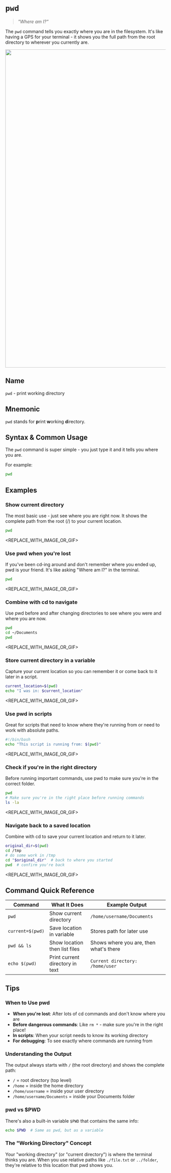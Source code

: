 # `pwd`

> _"Where am I?"_

The `pwd` command tells you exactly where you are in the filesystem. It's like having a GPS for your terminal - it shows you the full path from the root directory to wherever you currently are.

<a href="#" target="_blank">
<img src="#" width="1000px">
</a>

## Name

`pwd` - print working directory

## Mnemonic

`pwd` stands for **p**rint **w**orking **d**irectory.

## Syntax & Common Usage

The `pwd` command is super simple - you just type it and it tells you where you are.

For example:
```bash
pwd
```

## Examples

### Show current directory
The most basic use - just see where you are right now. It shows the complete path from the root (/) to your current location.
```bash
pwd
```
<REPLACE_WITH_IMAGE_OR_GIF>

### Use pwd when you're lost
If you've been cd-ing around and don't remember where you ended up, pwd is your friend. It's like asking "Where am I?" in the terminal.
```bash
pwd
```
<REPLACE_WITH_IMAGE_OR_GIF>

### Combine with cd to navigate
Use pwd before and after changing directories to see where you were and where you are now.
```bash
pwd
cd ~/Documents
pwd
```
<REPLACE_WITH_IMAGE_OR_GIF>

### Store current directory in a variable
Capture your current location so you can remember it or come back to it later in a script.
```bash
current_location=$(pwd)
echo "I was in: $current_location"
```
<REPLACE_WITH_IMAGE_OR_GIF>

### Use pwd in scripts
Great for scripts that need to know where they're running from or need to work with absolute paths.
```bash
#!/bin/bash
echo "This script is running from: $(pwd)"
```
<REPLACE_WITH_IMAGE_OR_GIF>

### Check if you're in the right directory
Before running important commands, use pwd to make sure you're in the correct folder.
```bash
pwd
# Make sure you're in the right place before running commands
ls -la
```
<REPLACE_WITH_IMAGE_OR_GIF>

### Navigate back to a saved location
Combine with cd to save your current location and return to it later.
```bash
original_dir=$(pwd)
cd /tmp
# do some work in /tmp
cd "$original_dir"  # back to where you started
pwd  # confirm you're back
```
<REPLACE_WITH_IMAGE_OR_GIF>

## Command Quick Reference

| Command | What It Does | Example Output |
|---------|--------------|----------------|
| `pwd` | Show current directory | `/home/username/Documents` |
| `current=$(pwd)` | Save location in variable | Stores path for later use |
| `pwd && ls` | Show location then list files | Shows where you are, then what's there |
| `echo $(pwd)` | Print current directory in text | `Current directory: /home/user` |

## Tips

### When to Use pwd
- **When you're lost**: After lots of cd commands and don't know where you are
- **Before dangerous commands**: Like `rm *` - make sure you're in the right place!
- **In scripts**: When your script needs to know its working directory
- **For debugging**: To see exactly where commands are running from

### Understanding the Output
The output always starts with `/` (the root directory) and shows the complete path:
- `/` = root directory (top level)
- `/home` = inside the home directory
- `/home/username` = inside your user directory
- `/home/username/Documents` = inside your Documents folder

### pwd vs $PWD
There's also a built-in variable `$PWD` that contains the same info:
```bash
echo $PWD  # Same as pwd, but as a variable
```

### The "Working Directory" Concept
Your "working directory" (or "current directory") is where the terminal thinks you are. When you use relative paths like `./file.txt` or `../folder`, they're relative to this location that pwd shows you.
